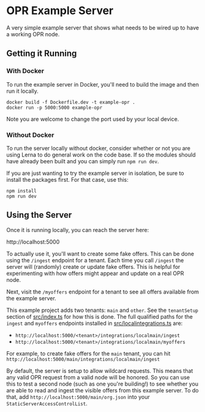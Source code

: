 # OPR Example Server

A very simple example server that shows what needs to be wired up to have
a working OPR node.

## Getting it Running

### With Docker
To run the example server in Docker, you'll need to build the image and then run
it locally.

```console
docker build -f Dockerfile.dev -t example-opr .
docker run -p 5000:5000 example-opr
```

Note you are welcome to change the port used by your local device.

### Without Docker
To run the server locally without docker, consider whether or not you are using
Lerna to do general work on the code base. If so the modules should have already
been built and you can simply run `npm run dev`.

If you are just wanting to try the example server in isolation, be sure to
install the packages first. For that case, use this:

```console
npm install
npm run dev
```

## Using the Server
Once it is running locally, you can reach the server here:

http://localhost:5000

To actually use it, you'll want to create some fake offers. This can be done
using the `/ingest` endpoint for a tenant. Each time you call `/ingest` the server will
(randomly) create or update fake offers. This is helpful for experimenting with
how offers might appear and update on a real OPR node.

Next, visit the `/myoffers` endpoint for a tenant to see all offers available from the
example server.

This example project adds two tenants: `main` and `other`. See the `tenantSetup` section
of [src/index.ts](src/index.ts) for how this is done. The full qualified paths for the
`ingest` and `myoffers` endpoints installed in [src/localintegrations.ts](src/localintegrations.ts)
are:

- `http://localhost:5000/<tenant>/integrations/localmain/ingest`
- `http://localhost:5000/<tenant>/integrations/localmain/myoffers`

For example, to create fake offers for the `main` tenant, you can hit 
`http://localhost:5000/main/integrations/localmain/ingest`

By default, the server is setup to allow wildcard requests. This means that any
valid OPR request from a valid node will be honored. So you can use this to test
a second node (such as one you're building!) to see whether you are able to read
and ingest the visible offers from this example server. To do that, add
`http://localhost:5000/main/org.json` into your `StaticServerAccessControlList`.
